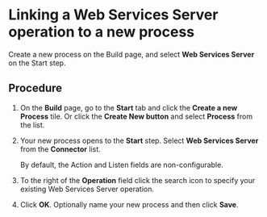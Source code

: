 # Linking a Web Services Server operation to a new process 

<head>
  <meta name="guidename" content="Integration"/>
  <meta name="context" content="GUID-cbd41c80-c996-449f-a797-a3f0aaded55e"/>
</head>


Create a new process on the Build page, and select **Web Services Server** on the Start step.

## Procedure

1.  On the **Build** page, go to the **Start** tab and click the **Create a new Process** tile. Or click the **Create New button** and select **Process** from the list.

2.  Your new process opens to the **Start** step. Select **Web Services Server** from the **Connector** list.

    By default, the Action and Listen fields are non-configurable.

3.  To the right of the **Operation** field click the search icon to specify your existing Web Services Server operation.

4.  Click **OK**. Optionally name your new process and then click **Save**.
